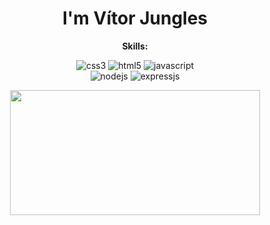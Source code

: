 <div align="center">
  <h1>I'm Vítor Jungles</h1>

  **Skills:**

  <p>
    <img src="https://img.shields.io/badge/CSS3-1572B6?style=for-the-badge&logo=css3&logoColor=white" alt="css3" />
    <img src="https://img.shields.io/badge/HTML5-E34F26?style=for-the-badge&logo=html5&logoColor=white" alt="html5" />
    <img src="https://img.shields.io/badge/JavaScript-323330?style=for-the-badge&logo=javascript&logoColor=F7DF1E" alt="javascript" />
    <br>
    <img src="https://img.shields.io/badge/Node.js-43853D?style=for-the-badge&logo=node-dot-js&logoColor=white" alt="nodejs" />
    <img src="https://img.shields.io/badge/Express.js-000000?style=for-the-badge&logo=express&logoColor=white" alt="expressjs" />
  </p>

  <p>
    <img src="https://github-readme-stats.vercel.app/api?username=vitorjungles&show_icons=true&theme=react&custom_title=Vítor+Jungles's+GitHub+Stats" width="400" height="200" />
  </p>
</div>
